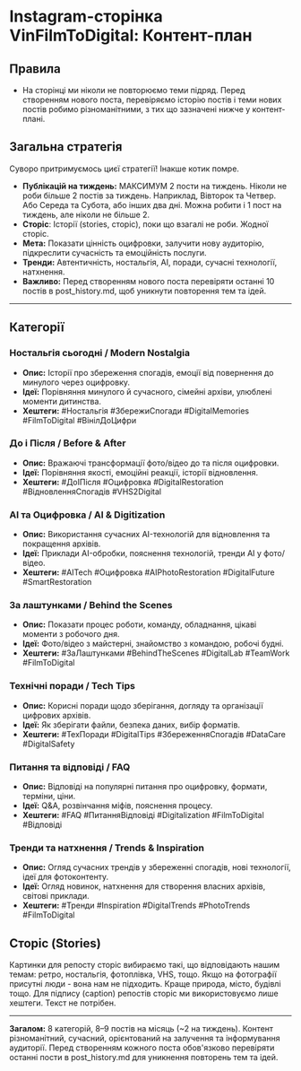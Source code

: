 # Instagram-сторінка VinFilmToDigital: Контент-план

## Правила
- На сторінці ми ніколи не повторюємо теми підряд. Перед створенням нового поста, перевіряємо історію постів і теми нових постів робимо різноманітними, з тих що зазначені нижче у контент-плані.

## Загальна стратегія

Суворо притримуємось циєї стратегії! Інакше котик помре.

- **Публікацій на тиждень:** МАКСИМУМ 2 пости на тиждень. Ніколи не роби більше 2 постів за тиждень. Наприклад, Вівторок та Четвер. Або Середа та Субота, або інших два дні. Можна робити і 1 пост на тиждень, але ніколи не більше 2.
- **Сторіс**: Історії (stories, сторіс), поки що взагалі не роби. Жодної сторіс.
- **Мета:** Показати цінність оцифровки, залучити нову аудиторію, підкреслити сучасність та емоційність послуги.
- **Тренди:** Автентичність, ностальгія, AI, поради, сучасні технології, натхнення.
- **Важливо:** Перед створенням нового поста перевіряти останні 10 постів в post_history.md, щоб уникнути повторення тем та ідей.

---

## Категорії

### Ностальгія сьогодні / Modern Nostalgia
- **Опис:** Історії про збереження спогадів, емоції від повернення до минулого через оцифровку.
- **Ідеї:** Порівняння минулого й сучасного, сімейні архіви, улюблені моменти дитинства.
- **Хештеги:** #Ностальгія #ЗбережиСпогади #DigitalMemories #FilmToDigital #ВінілДоЦифри

### До і Після / Before & After
- **Опис:** Вражаючі трансформації фото/відео до та після оцифровки.
- **Ідеї:** Порівняння якості, емоційні реакції, історії відновлення.
- **Хештеги:** #ДоІПісля #Оцифровка #DigitalRestoration #ВідновленняСпогадів #VHS2Digital

### AI та Оцифровка / AI & Digitization
- **Опис:** Використання сучасних AI-технологій для відновлення та покращення архівів.
- **Ідеї:** Приклади AI-обробки, пояснення технологій, тренди AI у фото/відео.
- **Хештеги:** #AITech #Оцифровка #AIPhotoRestoration #DigitalFuture #SmartRestoration

### За лаштунками / Behind the Scenes
- **Опис:** Показати процес роботи, команду, обладнання, цікаві моменти з робочого дня.
- **Ідеї:** Фото/відео з майстерні, знайомство з командою, робочі будні.
- **Хештеги:** #ЗаЛаштунками #BehindTheScenes #DigitalLab #TeamWork #FilmToDigital

### Технічні поради / Tech Tips
- **Опис:** Корисні поради щодо зберігання, догляду та організації цифрових архівів.
- **Ідеї:** Як зберігати файли, безпека даних, вибір форматів.
- **Хештеги:** #ТехПоради #DigitalTips #ЗбереженняСпогадів #DataCare #DigitalSafety

### Питання та відповіді / FAQ
- **Опис:** Відповіді на популярні питання про оцифровку, формати, терміни, ціни.
- **Ідеї:** Q&A, розвінчання міфів, пояснення процесу.
- **Хештеги:** #FAQ #ПитанняВідповіді #Digitalization #FilmToDigital #Відповіді

### Тренди та натхнення / Trends & Inspiration
- **Опис:** Огляд сучасних трендів у збереженні спогадів, нові технології, ідеї для фотоконтенту.
- **Ідеї:** Огляд новинок, натхнення для створення власних архівів, світові приклади.
- **Хештеги:** #Тренди #Inspiration #DigitalTrends #PhotoTrends #FilmToDigital

## Сторіс (Stories)

Картинки для репосту сторіс вибираємо такі, що відповідають нашим темам: ретро, ностальгія, фотоплівка, VHS, тощо. Якщо на фотографії присутні люди - вона нам не підходить. Краще природа, місто, будівлі тощо.
Для підпису (caption) репостів сторіс ми використовуємо лише хештеги. Текст не потрібен.

---

**Загалом:** 8 категорій, 8–9 постів на місяць (~2 на тиждень). Контент різноманітний, сучасний, орієнтований на залучення та інформування аудиторії. Перед створенням кожного поста обов'язково перевіряти останні пости в post_history.md для уникнення повторень тем та ідей.
